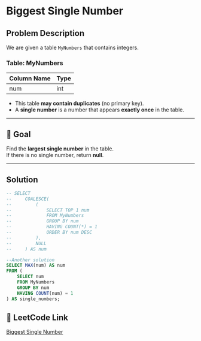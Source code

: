 
# Biggest Single Number

## Problem Description

We are given a table `MyNumbers` that contains integers.  

### Table: MyNumbers

| Column Name | Type |
|-------------|------|
| num         | int  |

- This table **may contain duplicates** (no primary key).  
- A **single number** is a number that appears **exactly once** in the table.  

---

## 🎯 Goal

Find the **largest single number** in the table.  
If there is no single number, return **null**.  

---

## Solution

```sql
-- SELECT 
--     COALESCE(
--         (
--             SELECT TOP 1 num
--             FROM MyNumbers
--             GROUP BY num
--             HAVING COUNT(*) = 1
--             ORDER BY num DESC
--         ), 
--         NULL
--     ) AS num

--Another solution
SELECT MAX(num) AS num
FROM (
    SELECT num
    FROM MyNumbers
    GROUP BY num
    HAVING COUNT(num) = 1
) AS single_numbers;

```

## 🔗 LeetCode Link
[Biggest Single Number](https://leetcode.com/problems/biggest-single-number/description/?envType=study-plan-v2&envId=top-sql-50)
